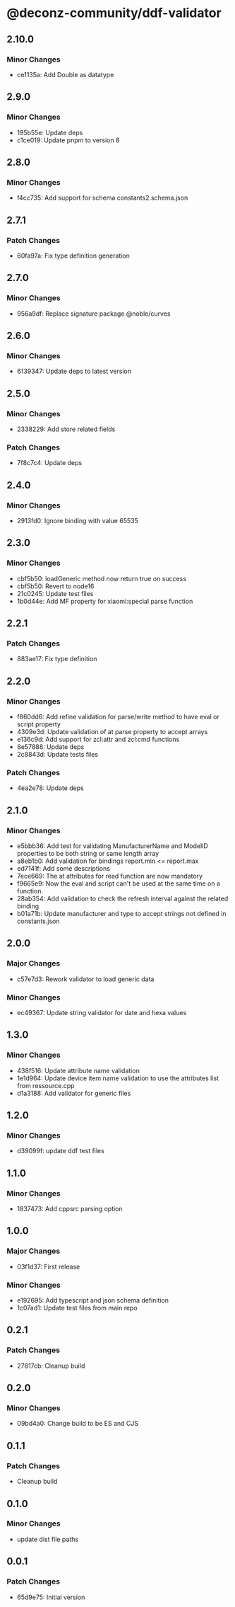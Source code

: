 # @deconz-community/ddf-validator

## 2.10.0

### Minor Changes

- ce1135a: Add Double as datatype

## 2.9.0

### Minor Changes

- 195b55e: Update deps
- c1ce019: Update pnpm to version 8

## 2.8.0

### Minor Changes

- f4cc735: Add support for schema constants2.schema.json

## 2.7.1

### Patch Changes

- 60fa97a: Fix type definition generation

## 2.7.0

### Minor Changes

- 956a9df: Replace signature package @noble/curves

## 2.6.0

### Minor Changes

- 6139347: Update deps to latest version

## 2.5.0

### Minor Changes

- 2338229: Add store related fields

### Patch Changes

- 7f8c7c4: Update deps

## 2.4.0

### Minor Changes

- 2913fd0: Ignore binding with value 65535

## 2.3.0

### Minor Changes

- cbf5b50: loadGeneric method now return true on success
- cbf5b50: Revert to node16
- 21c0245: Update test files
- 1b0d44e: Add MF property for xiaomi:special parse function

## 2.2.1

### Patch Changes

- 883ae17: Fix type definition

## 2.2.0

### Minor Changes

- f860dd6: Add refine validation for parse/write method to have eval or script property
- 4309e3d: Update validation of at parse property to accept arrays
- e136c9d: Add support for zcl:attr and zcl:cmd functions
- 8e57888: Update deps
- 2c8843d: Update tests files

### Patch Changes

- 4ea2e78: Update deps

## 2.1.0

### Minor Changes

- e5bbb36: Add test for validating ManufacturerName and ModelID properties to be both string or same length array
- a8eb1b0: Add validation for bindings report.min <= report.max
- ed7141f: Add some descriptions
- 7ece669: The at attributes for read function are now mandatory
- f9665e9: Now the eval and script can't be used at the same time on a function.
- 28ab354: Add validation to check the refresh interval against the related binding
- b01a71b: Update manufacturer and type to accept strings not defined in constants.json

## 2.0.0

### Major Changes

- c57e7d3: Rework validator to load generic data

### Minor Changes

- ec49367: Update string validator for date and hexa values

## 1.3.0

### Minor Changes

- 438f516: Update attribute name validation
- 1e1d964: Update device item name validation to use the attributes list from ressource.cpp
- d1a3188: Add validator for generic files

## 1.2.0

### Minor Changes

- d39099f: update ddf test files

## 1.1.0

### Minor Changes

- 1837473: Add cppsrc parsing option

## 1.0.0

### Major Changes

- 03f1d37: First release

### Minor Changes

- e192695: Add typescript and json schema definition
- 1c07ad1: Update test files from main repo

## 0.2.1

### Patch Changes

- 27817cb: Cleanup build

## 0.2.0

### Minor Changes

- 09bd4a0: Change build to be ES and CJS

## 0.1.1

### Patch Changes

- Cleanup build

## 0.1.0

### Minor Changes

- update dist file paths

## 0.0.1

### Patch Changes

- 65d9e75: Initial version
